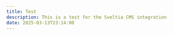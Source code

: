 ```yaml
---
title: Test
description: This is a test for the Sveltia CMS integration
date: 2025-03-13T23:14:00
---
```


